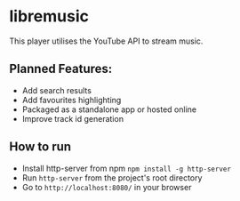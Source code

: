 # libremusic

This player utilises the YouTube API to stream music.

## Planned Features:
- Add search results
- Add favourites highlighting
- Packaged as a standalone app or hosted online
- Improve track id generation


## How to run
- Install http-server from npm ```npm install -g http-server```
- Run ```http-server``` from the project's root directory
- Go to ```http://localhost:8080/``` in your browser
